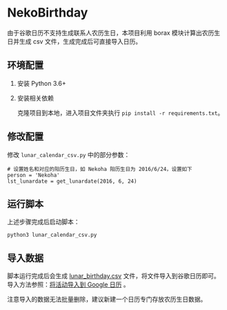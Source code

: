 # NekoBirthday

由于谷歌日历不支持生成联系人农历生日，本项目利用 borax 模块计算出农历生日并生成 csv 文件，生成完成后可直接导入日历。

## 环境配置

1. 安装 Python 3.6+

2. 安装相关依赖

    克隆项目到本地，进入项目文件夹执行 `pip install -r requirements.txt`。


## 修改配置

修改 `lunar_calendar_csv.py` 中的部分参数：

```
# 设置姓名和对应的阳历生日，如 Nekoha 阳历生日为 2016/6/24，设置如下
person = 'Nekoha'
lst_lunardate = get_lunardate(2016, 6, 24)
```

## 运行脚本

上述步骤完成后启动脚本：

```
python3 lunar_calendar_csv.py
```

## 导入数据

脚本运行完成后会生成 [lunar_birthday.csv](./lunar_birthday.csv) 文件，将文件导入到谷歌日历即可。导入方法参照：[将活动导入到 Google 日历](https://support.google.com/a/users/answer/37118) 。

注意导入的数据无法批量删除，建议新建一个日历专门存放农历生日数据。